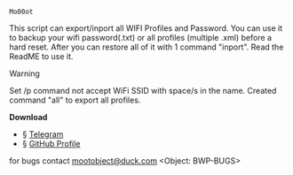 	Mo00ot 
														
This script can export/inport all WIFI Profiles and Password.
You can use it to backup your wifi password(.txt) or all profiles (multiple .xml) before a hard reset. After you can restore all of it with 1 command "inport".
Read the ReadME to use it.

> [!WARNING]
> Set /p command not accept WiFi SSID with space/s in the name. Created command "all" to export all profiles.

**Download**
- § [Telegram](https://t.me/mo00othub/9)
- § [GitHub Profile](https://github.com/mo00ot/)

for bugs contact mootobject@duck.com <Object: BWP-BUGS>
